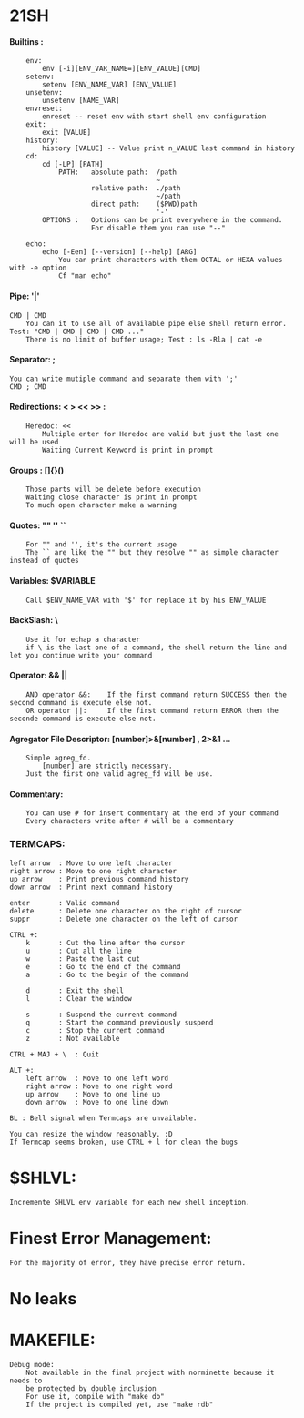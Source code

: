# 21SH

#### Builtins :
		env:
			env [-i][ENV_VAR_NAME=][ENV_VALUE][CMD]
		setenv:
			setenv [ENV_NAME_VAR] [ENV_VALUE]
		unsetenv:
			unsetenv [NAME_VAR]
		envreset:
			enreset -- reset env with start shell env configuration
		exit:
			exit [VALUE]
		history:
			history [VALUE] -- Value print n_VALUE last command in history
		cd:
			cd [-LP] [PATH]
				PATH:	absolute path:	/path
										~
						relative path:	./path
										~/path
						direct path:	($PWD)path
										'-'
			OPTIONS :	Options can be print everywhere in the command.
						For disable them you can use "--"

		echo:
			echo [-Een] [--version] [--help] [ARG]
				You can print characters with them OCTAL or HEXA values with -e option
				Cf "man echo"

#### Pipe: '|'
	CMD | CMD
		You can it to use all of available pipe else shell return error. Test: "CMD | CMD | CMD | CMD ..."
		There is no limit of buffer usage; Test : ls -Rla | cat -e

#### Separator: ;
	You can write mutiple command and separate them with ';'
	CMD ; CMD

#### Redirections: < > << >> :
		Heredoc: <<
			Multiple enter for Heredoc are valid but just the last one will be used
			Waiting Current Keyword is print in prompt

#### Groups : []{}()
		Those parts will be delete before execution
		Waiting close character is print in prompt
		To much open character make a warning

#### Quotes: "" '' ``
		For "" and '', it's the current usage
		The `` are like the "" but they resolve "" as simple character instead of quotes

#### Variables: $VARIABLE
		Call $ENV_NAME_VAR with '$' for replace it by his ENV_VALUE

#### BackSlash: \
		Use it for echap a character
		if \ is the last one of a command, the shell return the line and let you continue write your command

#### Operator: && ||
		AND operator &&:	If the first command return SUCCESS then the second command is execute else not.
		OR operator ||:		If the first command return ERROR then the seconde command is execute else not.

#### Agregator File Descriptor: [number]>&[number] , 2>&1 ...
		Simple agreg_fd.
			[number] are strictly necessary.
		Just the first one valid agreg_fd will be use.

#### Commentary: #
		You can use # for insert commentary at the end of your command
		Every characters write after # will be a commentary

### TERMCAPS:

	left arrow	: Move to one left character
	right arrow : Move to one right character
	up arrow	: Print previous command history
	down arrow	: Print next command history

	enter		: Valid command
	delete		: Delete one character on the right of cursor
	suppr		: Delete one character on the left of cursor

	CTRL +:
		k		: Cut the line after the cursor
		u		: Cut all the line
		w		: Paste the last cut
		e		: Go to the end of the command
		a		: Go to the begin of the command

		d		: Exit the shell
		l		: Clear the window

		s		: Suspend the current command
		q		: Start the command previously suspend
		c		: Stop the current command
		z		: Not available

	CTRL + MAJ + \	: Quit

	ALT +:
		left arrow	: Move to one left word
		right arrow : Move to one right word
		up arrow	: Move to one line up
		down arrow	: Move to one line down

	BL : Bell signal when Termcaps are unvailable.

	You can resize the window reasonably. :D
	If Termcap seems broken, use CTRL + l for clean the bugs

# $SHLVL:
	Incremente SHLVL env variable for each new shell inception.

# Finest Error Management:
	For the majority of error, they have precise error return.

# No leaks

# MAKEFILE:
	Debug mode:
		Not available in the final project with norminette because it needs to
		be protected by double inclusion
		For use it, compile with "make db"
		If the project is compiled yet, use "make rdb"
